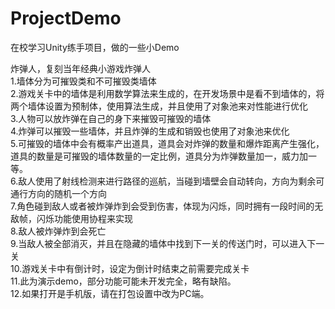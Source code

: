 # ProjectDemo
在校学习Unity练手项目，做的一些小Demo  

炸弹人，复刻当年经典小游戏炸弹人  
1.墙体分为可摧毁类和不可摧毁类墙体  
2.游戏关卡中的墙体是利用数学算法来生成的，在开发场景中是看不到墙体的，将两个墙体设置为预制体，使用算法生成，并且使用了对象池来对性能进行优化  
3.人物可以放炸弹在自己的身下来摧毁可摧毁的墙体  
4.炸弹可以摧毁一些墙体，并且炸弹的生成和销毁也使用了对象池来优化  
5.可摧毁的墙体中会有概率产出道具，道具会对炸弹的数量和爆炸距离产生强化，道具的数量是可摧毁的墙体数量的一定比例，道具分为炸弹数量加一，威力加一等。  
6.敌人使用了射线检测来进行路径的巡航，当碰到墙壁会自动转向，方向为剩余可通行方向的随机一个方向  
7.角色碰到敌人或者被炸弹炸到会受到伤害，体现为闪烁，同时拥有一段时间的无敌帧，闪烁功能使用协程来实现  
8.敌人被炸弹炸到会死亡  
9.当敌人被全部消灭，并且在隐藏的墙体中找到下一关的传送门时，可以进入下一关  
10.游戏关卡中有倒计时，设定为倒计时结束之前需要完成关卡  
11.此为演示demo，部分功能可能未开发完全，略有缺陷。  
12.如果打开是手机版，请在打包设置中改为PC端。

